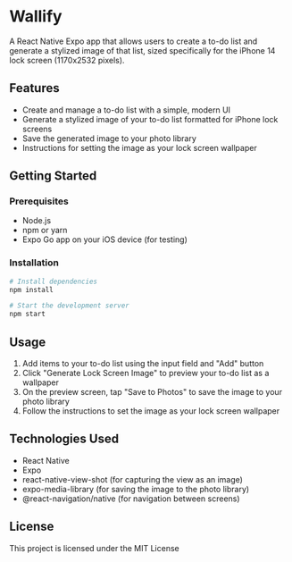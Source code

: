 # Wallify

A React Native Expo app that allows users to create a to-do list and generate a stylized image of that list, sized specifically for the iPhone 14 lock screen (1170x2532 pixels).

## Features

- Create and manage a to-do list with a simple, modern UI
- Generate a stylized image of your to-do list formatted for iPhone lock screens
- Save the generated image to your photo library
- Instructions for setting the image as your lock screen wallpaper

## Getting Started

### Prerequisites

- Node.js
- npm or yarn
- Expo Go app on your iOS device (for testing)

### Installation

```bash
# Install dependencies
npm install

# Start the development server
npm start
```

## Usage

1. Add items to your to-do list using the input field and "Add" button
2. Click "Generate Lock Screen Image" to preview your to-do list as a wallpaper
3. On the preview screen, tap "Save to Photos" to save the image to your photo library
4. Follow the instructions to set the image as your lock screen wallpaper

## Technologies Used

- React Native
- Expo
- react-native-view-shot (for capturing the view as an image)
- expo-media-library (for saving the image to the photo library)
- @react-navigation/native (for navigation between screens)

## License

This project is licensed under the MIT License
